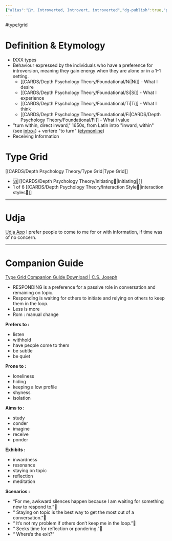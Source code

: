 ```yaml
---
{"alias":"🧘‍♂️, Introverted, Introvert, introverted","dg-publish":true,"permalink":"/cards/depth-psychology-theory/responding/","dgPassFrontmatter":true,"noteIcon":"1","created":"2023-01-01T13:12:17.828+01:00","updated":"2023-05-26T20:51:57.008+02:00"}
---
```


#type/grid
# Definition & Etymology 
- IXXX types 
- Behaviour expressed by the individuals who have a preference for introversion, meaning they gain energy when they are alone or in a 1-1 setting. 
	- [[CARDS/Depth Psychology Theory/Foundational/Ni\|Ni]] - What I desire 
	- [[CARDS/Depth Psychology Theory/Foundational/Si\|Si]] - What I experience 
	- [[CARDS/Depth Psychology Theory/Foundational/Ti\|Ti]] - What I think 
	- [[CARDS/Depth Psychology Theory/Foundational/Fi\|CARDS/Depth Psychology Theory/Foundational/Fi]] - What I value 
- "turn within, direct inward," 1650s, from Latin intro "inward, within" (see [intro-](https://www.etymonline.com/word/intro-?ref=etymonline_crossreference "Etymology, meaning and definition of intro- ")) + vertere "to turn" ([etymonline](https://www.etymonline.com/word/introvert))
- Receiving Information 

# Type Grid 
[[CARDS/Depth Psychology Theory/Type Grid\|Type Grid]]
- 🆚 [[CARDS/Depth Psychology Theory/Initiating👋\|Initiating👋]] 
- 1 of 6 [[CARDS/Depth Psychology Theory/Interaction Style💬\|interaction styles💬]] 

----
# Udja
[Udja App](https://www.udja.app/#/)
I prefer people to come to me for or with information, if time was of no concern. 

---
# Companion Guide
[Type Grid Companion Guide Download | C.S. Joseph](https://csjoseph.life/type-grid-companion-guide-download/)
-   RESPONDING is a preference for a passive role in conversation and remaining on topic.
-   Responding is waiting for others to initiate and relying on others to keep them in the loop.
-   Less is more 
-   Rom : manual change  

**Prefers to :** 
-   listen
-   withhold
-   have people come to them
-   be subtle
-   be quiet  
    
**Prone to :**
-   loneliness
-   hiding
-   keeping a low profile
-   shyness
-   isolation  
    
**Aims to :**
-   study
-   conder
-   imagine
-   receive
-   ponder  
    
**Exhibits :**
-   inwardness
-   resonance
-   staying on topic
-   reflection
-   meditation  
    
**Scenarios :**
-   “For me, awkward silences happen because I am waiting for something new to respond to.”
-   “ Staying on topic is the best way to get the most out of a conversation.”
-   “ It’s not my problem if others don’t keep me in the loop.”
-   “ Seeks time for reflection or pondering.”
-   “ Where’s the exit?”
